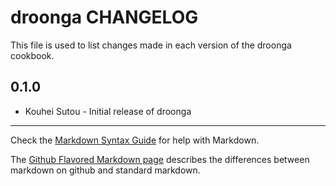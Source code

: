 droonga CHANGELOG
=================

This file is used to list changes made in each version of the droonga cookbook.

0.1.0
-----
- Kouhei Sutou - Initial release of droonga

- - -
Check the [Markdown Syntax Guide](http://daringfireball.net/projects/markdown/syntax) for help with Markdown.

The [Github Flavored Markdown page](http://github.github.com/github-flavored-markdown/) describes the differences between markdown on github and standard markdown.
